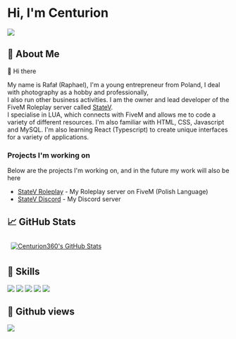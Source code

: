 # Hi, I'm Centurion

<img src="https://i.imgur.com/HLknE8y.png">

## 👦 About Me

👋 Hi there

My name is Rafał (Raphael), I'm a young entrepreneur from Poland, I deal with photography as a hobby and professionally, <br>
I also run other business activities. I am the owner and lead developer of the FiveM Roleplay server called [StateV](https://statev.pl/). <br>
I specialise in LUA, which connects with FiveM and allows me to code a variety of different resources. I'm also familiar with HTML, CSS, Javascript and MySQL. I'm also learning React (Typescript) to create unique interfaces for a variety of applications.

### Projects I'm working on
Below are the projects I'm working on, and in the future my work will also be here
- [StateV Roleplay](https://statev.pl/) - My Roleplay server on FiveM (Polish Language)
- [StateV Discord](https://discord.gg/WFkUuuprKa) - My Discord server

## &#x1f4c8; GitHub Stats

<a href="https://github.com/Centurion360">
  <img align="center" style="margin:0.5rem; border-radius:2px" src="https://github-readme-stats.vercel.app/api?username=Centurion360&count_private=true&show_icons=true&line_height=28&count_private=true&title_color=ffffff&text_color=ffffff&icon_color=3ea1fc&bg_color=171717" alt="Centurion360's GitHub Stats" />
</a>

## 💼 Skills

![](https://img.shields.io/badge/Code-LUA-informational?style=flat&logo=Lua&logoColor=white&color=3ea1fc)
![](https://img.shields.io/badge/Code-JavaScript-informational?style=flat&logo=JavaScript&logoColor=white&color=3ea1fc)
![](https://img.shields.io/badge/Code-HTML-informational?style=flat&logo=HTML5&logoColor=white&color=3ea1fc)
![](https://img.shields.io/badge/Code-CSS-informational?style=flat&logo=CSS3&logoColor=white&color=3ea1fc)
![](https://img.shields.io/badge/Code-MySQL-informational?style=flat&logo=MySQL&logoColor=white&color=3ea1fc)

## 🔎 Github views

![](https://komarev.com/ghpvc/?username=Centurion360&color=3ea1fc)
